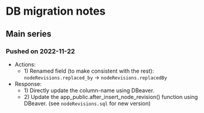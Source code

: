 # DB migration notes

## Main series

### Pushed on 2022-11-22

* Actions:
	* 1\) Renamed field (to make consistent with the rest): `nodeRevisions.replaced_by` -> `nodeRevisions.replacedBy`
* Response:
	* 1\) Directly update the column-name using DBeaver.
	* 2\) Update the app_public.after_insert_node_revision() function using DBeaver. (see `nodeRevisions.sql` for new version)